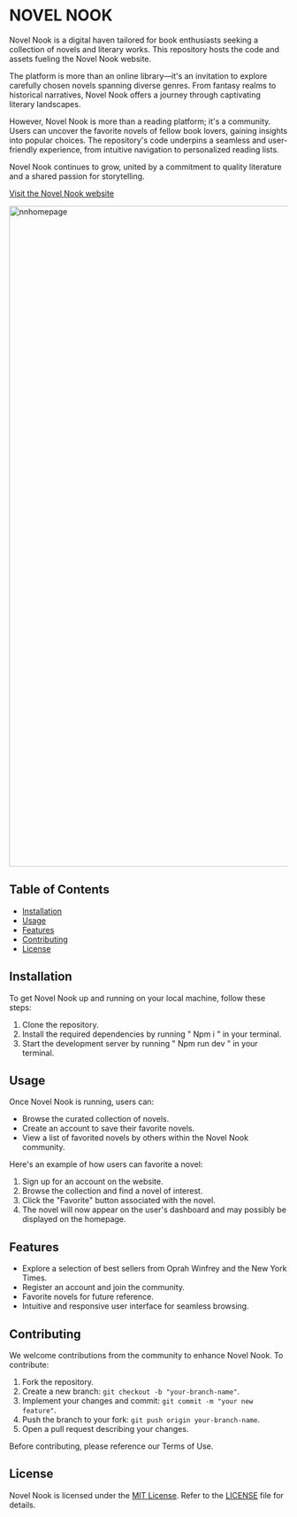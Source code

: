# NOVEL NOOK

Novel Nook is a digital haven tailored for book enthusiasts seeking a collection of novels and literary works. This repository hosts the code and assets fueling the Novel Nook website.

The platform is more than an online library—it's an invitation to explore carefully chosen novels spanning diverse genres. From fantasy realms to historical narratives, Novel Nook offers a journey through captivating literary landscapes.

However, Novel Nook is more than a reading platform; it's a community. Users can uncover the favorite novels of fellow book lovers, gaining insights into popular choices. The repository's code underpins a seamless and user-friendly experience, from intuitive navigation to personalized reading lists.

Novel Nook continues to grow, united by a commitment to quality literature and a shared passion for storytelling.

[Visit the Novel Nook website](https://novel-nook-33a87b58d266.herokuapp.com/)

<img width="1193" alt="nnhomepage" src="https://github.com/jeremytboyer/novel-nook-app/assets/131481674/6d171fa9-a46d-4c97-b7b2-9356a88eb188">


## Table of Contents
- [Installation](#installation)
- [Usage](#usage)
- [Features](#features)
- [Contributing](#contributing)
- [License](#license)

## Installation
To get Novel Nook up and running on your local machine, follow these steps:
1. Clone the repository.
2. Install the required dependencies by running  " Npm i " in your terminal.
3. Start the development server by running  " Npm run dev " in your terminal. 


## Usage
Once Novel Nook is running, users can:
- Browse the curated collection of novels.
- Create an account to save their favorite novels.
- View a list of favorited novels by others within the Novel Nook community.

Here's an example of how users can favorite a novel:
1. Sign up for an account on the website.
2. Browse the collection and find a novel of interest.
3. Click the "Favorite" button associated with the novel.
4. The novel will now appear on the user's dashboard and may possibly be displayed on the homepage.

## Features
- Explore a selection of best sellers from Oprah Winfrey and the New York Times.
- Register an account and join the community.
- Favorite novels for future reference.
- Intuitive and responsive user interface for seamless browsing.

## Contributing
We welcome contributions from the community to enhance Novel Nook. To contribute:
1. Fork the repository.
2. Create a new branch: `git checkout -b "your-branch-name"`.
3. Implement your changes and commit: `git commit -m "your new feature"`.
4. Push the branch to your fork: `git push origin your-branch-name`.
5. Open a pull request describing your changes.

Before contributing, please reference our Terms of Use.

## License
Novel Nook is licensed under the [MIT License](LICENSE). Refer to the [LICENSE](LICENSE) file for details.
